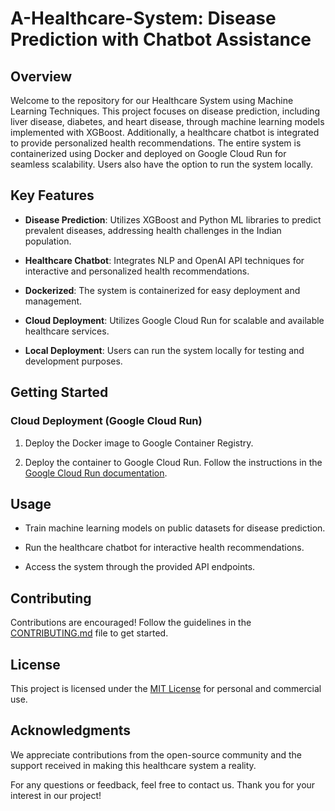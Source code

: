 # A-Healthcare-System: Disease Prediction with Chatbot Assistance

## Overview

Welcome to the repository for our Healthcare System using Machine Learning Techniques. This project focuses on disease prediction, including liver disease, diabetes, and heart disease, through machine learning models implemented with XGBoost. Additionally, a healthcare chatbot is integrated to provide personalized health recommendations. The entire system is containerized using Docker and deployed on Google Cloud Run for seamless scalability. Users also have the option to run the system locally.

## Key Features

- **Disease Prediction**: Utilizes XGBoost and Python ML libraries to predict prevalent diseases, addressing health challenges in the Indian population.

- **Healthcare Chatbot**: Integrates NLP and OpenAI API techniques for interactive and personalized health recommendations.

- **Dockerized**: The system is containerized for easy deployment and management.

- **Cloud Deployment**: Utilizes Google Cloud Run for scalable and available healthcare services.

- **Local Deployment**: Users can run the system locally for testing and development purposes.


## Getting Started

### Cloud Deployment (Google Cloud Run)

1. Deploy the Docker image to Google Container Registry.

2. Deploy the container to Google Cloud Run. Follow the instructions in the [Google Cloud Run documentation](https://cloud.google.com/run/docs/deploying).

## Usage

- Train machine learning models on public datasets for disease prediction.

- Run the healthcare chatbot for interactive health recommendations.

- Access the system through the provided API endpoints.

## Contributing

Contributions are encouraged! Follow the guidelines in the [CONTRIBUTING.md](CONTRIBUTING.md) file to get started.

## License

This project is licensed under the [MIT License](LICENSE) for personal and commercial use.

## Acknowledgments

We appreciate contributions from the open-source community and the support received in making this healthcare system a reality.

For any questions or feedback, feel free to contact us. Thank you for your interest in our project!
